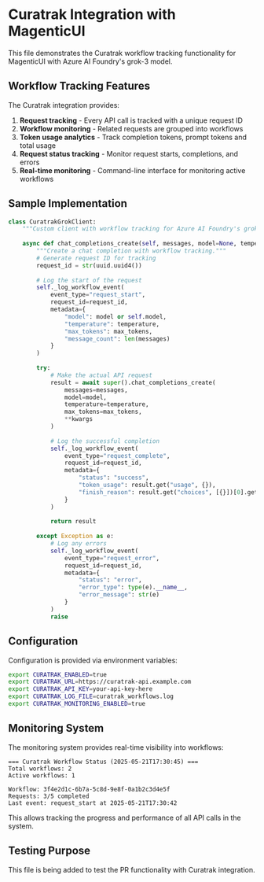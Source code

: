 # Curatrak Integration with MagenticUI

This file demonstrates the Curatrak workflow tracking functionality for MagenticUI with Azure AI Foundry's grok-3 model.

## Workflow Tracking Features

The Curatrak integration provides:

1. **Request tracking** - Every API call is tracked with a unique request ID
2. **Workflow monitoring** - Related requests are grouped into workflows
3. **Token usage analytics** - Track completion tokens, prompt tokens and total usage
4. **Request status tracking** - Monitor request starts, completions, and errors
5. **Real-time monitoring** - Command-line interface for monitoring active workflows

## Sample Implementation

```python
class CuratrakGrokClient:
    """Custom client with workflow tracking for Azure AI Foundry's grok-3 model."""
    
    async def chat_completions_create(self, messages, model=None, temperature=0.7, max_tokens=2048, **kwargs):
        """Create a chat completion with workflow tracking."""
        # Generate request ID for tracking
        request_id = str(uuid.uuid4())
        
        # Log the start of the request
        self._log_workflow_event(
            event_type="request_start",
            request_id=request_id,
            metadata={
                "model": model or self.model,
                "temperature": temperature,
                "max_tokens": max_tokens,
                "message_count": len(messages)
            }
        )
        
        try:
            # Make the actual API request
            result = await super().chat_completions_create(
                messages=messages,
                model=model,
                temperature=temperature,
                max_tokens=max_tokens,
                **kwargs
            )
            
            # Log the successful completion
            self._log_workflow_event(
                event_type="request_complete",
                request_id=request_id,
                metadata={
                    "status": "success",
                    "token_usage": result.get("usage", {}),
                    "finish_reason": result.get("choices", [{}])[0].get("finish_reason", "")
                }
            )
            
            return result
            
        except Exception as e:
            # Log any errors
            self._log_workflow_event(
                event_type="request_error",
                request_id=request_id,
                metadata={
                    "status": "error",
                    "error_type": type(e).__name__,
                    "error_message": str(e)
                }
            )
            raise
```

## Configuration

Configuration is provided via environment variables:

```bash
export CURATRAK_ENABLED=true
export CURATRAK_URL=https://curatrak-api.example.com
export CURATRAK_API_KEY=your-api-key-here
export CURATRAK_LOG_FILE=curatrak_workflows.log
export CURATRAK_MONITORING_ENABLED=true
```

## Monitoring System

The monitoring system provides real-time visibility into workflows:

```
=== Curatrak Workflow Status (2025-05-21T17:30:45) ===
Total workflows: 2
Active workflows: 1

Workflow: 3f4e2d1c-6b7a-5c8d-9e8f-0a1b2c3d4e5f
Requests: 3/5 completed
Last event: request_start at 2025-05-21T17:30:42
```

This allows tracking the progress and performance of all API calls in the system.

## Testing Purpose

This file is being added to test the PR functionality with Curatrak integration.